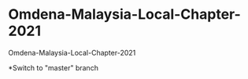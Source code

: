 # Omdena-Malaysia-Local-Chapter-2021
Omdena-Malaysia-Local-Chapter-2021

*Switch to "master" branch
